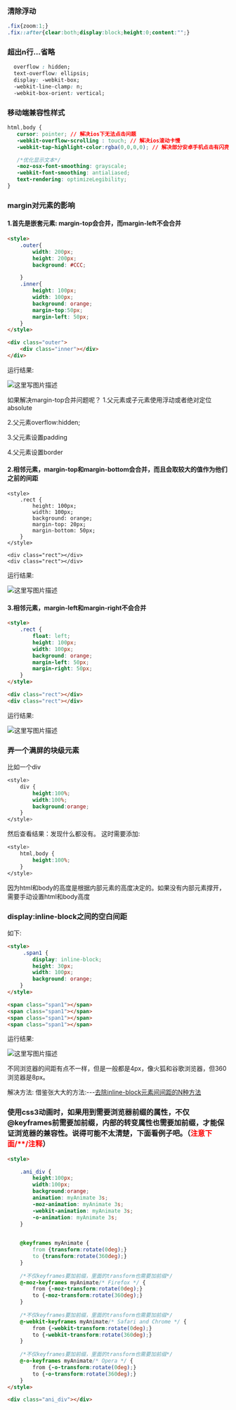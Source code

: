 ### 清除浮动
```css
.fix{zoom:1;}
.fix::after{clear:both;display:block;height:0;content:"";}
```
### 超出n行...省略
```css
  overflow : hidden;
  text-overflow: ellipsis;
  display: -webkit-box;
  -webkit-line-clamp: n;
  -webkit-box-orient: vertical;
 ```
### 移动端兼容性样式
 ```css
 html,body {
	cursor: pointer; // 解决ios下无法点击问题
	-webkit-overflow-scrolling : touch; // 解决ios滚动卡慢
	-webkit-tap-highlight-color:rgba(0,0,0,0); // 解决部分安卓手机点击有闪亮

	/*优化显示文本*/
	-moz-osx-font-smoothing: grayscale;
	-webkit-font-smoothing: antialiased;
	text-rendering: optimizeLegibility;
 }
 ```
### margin对元素的影响
#### 1.首先是嵌套元素: margin-top会合并，而margin-left不会合并
```html
<style>
	.outer{
        width: 200px;
        height: 200px;
        background: #CCC;

    }
    .inner{
        height: 100px;
        width: 100px;
        background: orange;
        margin-top:50px;
        margin-left: 50px;
    }
</style>

<div class="outer">
	<div class="inner"></div>
</div>
```
运行结果:

![这里写图片描述](https://note.youdao.com/yws/api/personal/file/CE2A37BA5804468A87F0AE612AFAB5DB?method=download&shareKey=3f333b6660d00e17dd87486d3892d25b&inline=true)

如果解决margin-top合并问题呢？
1.父元素或子元素使用浮动或者绝对定位absolute

2.父元素overflow:hidden;

3.父元素设置padding

4.父元素设置border

#### 2.相邻元素，margin-top和margin-bottom会合并，而且会取较大的值作为他们之前的间距
```
<style>
	.rect {
    	height: 100px;
    	width: 100px;
    	background: orange;
    	margin-top: 20px;
    	margin-bottom: 50px;
    }
</style>

<div class="rect"></div>
<div class="rect"></div>

```
运行结果:

![这里写图片描述](https://note.youdao.com/yws/api/personal/file/780C379E247240DA99B7C58B4B78701E?method=download&shareKey=a4126ef102c51f2a326604e75a57ccf1)

#### 3.相邻元素，margin-left和margin-right不会合并
```html
<style>
	.rect {
    	float: left;
    	height: 100px;
    	width: 100px;
    	background: orange;
    	margin-left: 50px;
    	margin-right: 50px;
    }
</style>

<div class="rect"></div>
<div class="rect"></div>
```
运行结果:

![这里写图片描述](https://note.youdao.com/yws/api/personal/file/89440B7290BD457DA7C5D3024152E14A?method=download&shareKey=5d225fb21b875aa88d00f63184b9c73a)

### 弄一个满屏的块级元素
比如一个div
```css
<style>
	div {
		height:100%;
		width:100%;
		background:orange;
	}
</style>
```
然后查看结果：发现什么都没有。
这时需要添加:
```css
<style>
	html,body {
		height:100%;
	}
</style>
```
因为html和body的高度是根据内部元素的高度决定的。如果没有内部元素撑开，需要手动设置html和body高度

### display:inline-block之间的空白间距
如下:
```html
<style>
	 .span1 {
        display: inline-block;
        height: 30px;
        width: 100px;
        background: orange;
    }
</style>

<span class="span1"></span>
<span class="span1"></span>
<span class="span1"></span>
<span class="span1"></span>

```
运行结果:

![这里写图片描述](https://note.youdao.com/yws/api/personal/file/3AF9F10012BA415DBF78181B0B76A90D?method=download&shareKey=24d300bb2735585fbb9cb562009fccbb)

不同浏览器的间距有点不一样，但是一般都是4px，像火狐和谷歌浏览器，但360浏览器是8px。

解决方法:
借鉴张大大的方法:---[去除inline-block元素间间距的N种方法](http://www.zhangxinxu.com/wordpress/2012/04/inline-block-space-remove-去除间距/)

### 使用css3动画时，如果用到需要浏览器前缀的属性，不仅@keyframes前需要加前缀，内部的转变属性也需要加前缀，才能保证浏览器的兼容性。说得可能不太清楚，下面看例子吧。（<font color=red>注意下面/**/注释</font>）
```html
<style>

	.ani_div {
		height:100px;
		width:100px;
		background:orange;
		animation: myAnimate 3s;
		-moz-animation: myAnimate 3s; 
		-webkit-animation: myAnimate 3s; 
		-o-animation: myAnimate 3s; 
	}
	

	@keyframes myAnimate {
		from {transform:rotate(0deg);}
		to {transform:rotate(360deg);}
	}
	
	/*不仅keyframes要加前缀，里面的transform也需要加前缀*/
	@-moz-keyframes myAnimate/* Firefox */ {
		from {-moz-transform:rotate(0deg);}
		to {-moz-transform:rotate(360deg);}
	}
	
	/*不仅keyframes要加前缀，里面的transform也需要加前缀*/
	@-webkit-keyframes myAnimate/* Safari and Chrome */ {
		from {-webkit-transform:rotate(0deg);}
		to {-webkit-transform:rotate(360deg);}
	}
	
	/*不仅keyframes要加前缀，里面的transform也需要加前缀*/
	@-o-keyframes myAnimate/* Opera */ {
		from {-o-transform:rotate(0deg);}
		to {-o-transform:rotate(360deg);}
	}
</style>

<div class="ani_div"></div>
```
